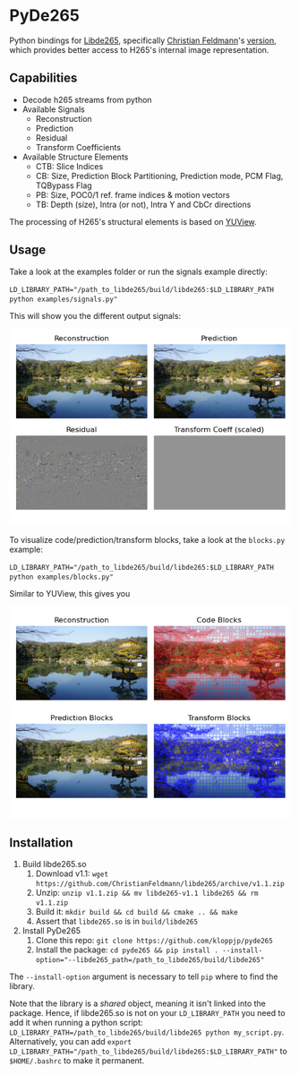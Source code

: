 # PyDe265
Python bindings for [Libde265](https://github.com/strukturag/libde265), 
specifically [Christian Feldmann](https://github.com/ChristianFeldmann)'s
 [version](https://github.com/ChristianFeldmann/libde265/tree/v1.1/libde265),
  which provides better access to H265's internal image representation.
  
## Capabilities

- Decode h265 streams from python
- Available Signals
  - Reconstruction
  - Prediction
  - Residual
  - Transform Coefficients
- Available Structure Elements
  - CTB: Slice Indices
  - CB: Size, Prediction Block Partitioning, Prediction mode, PCM Flag, TQBypass Flag
  - PB: Size, POC0/1 ref. frame indices & motion vectors
  - TB: Depth (size), Intra (or not), Intra Y and CbCr directions
  
The processing of H265's structural elements is based on [YUView](https://github.com/IENT/YUView).
 
## Usage

Take a look at the examples folder or run the signals example directly:

`LD_LIBRARY_PATH="/path_to_libde265/build/libde265:$LD_LIBRARY_PATH python examples/signals.py"`

This will show you the different output signals:

![Output Signals](doc/signals_example.png)

To visualize code/prediction/transform blocks, take a look at the `blocks.py` example:

`LD_LIBRARY_PATH="/path_to_libde265/build/libde265:$LD_LIBRARY_PATH python examples/blocks.py"`

Similar to YUView, this gives you

![Block Structure](doc/blocks_example.png)
 
## Installation

1. Build libde265.so
    1. Download v1.1: `wget https://github.com/ChristianFeldmann/libde265/archive/v1.1.zip`
    2. Unzip: `unzip v1.1.zip && mv libde265-v1.1 libde265 && rm v1.1.zip`
    3. Build it: `mkdir build && cd build && cmake .. && make`
    4. Assert that `libde265.so` is in `build/libde265`
2. Install PyDe265
    1. Clone this repo: `git clone https://github.com/kloppjp/pyde265`
    2. Install the package: `cd pyde265 && pip install . --install-option="--libde265_path=/path_to_libde265/build/libde265"`
    
The `--install-option` argument is necessary to tell `pip` where to find the library.

Note that the library is a _shared_ object, meaning it isn't linked into the package.
Hence, if libde265.so is not on your `LD_LIBRARY_PATH` you need to add it when running
a python script: `LD_LIBRARY_PATH=/path_to_libde265/build/libde265 python my_script.py`. 
Alternatively, you can add `export LD_LIBRARY_PATH="/path_to_libde265/build/libde265:$LD_LIBRARY_PATH"`
to `$HOME/.bashrc` to make it permanent.
    

